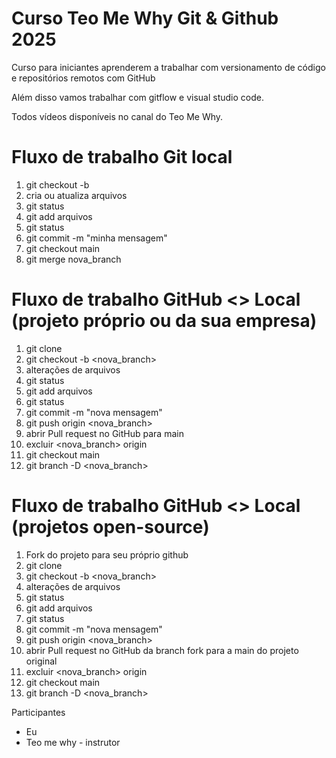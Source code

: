 # Curso Teo Me Why Git & Github 2025

Curso para iniciantes aprenderem a trabalhar com versionamento de código e repositórios remotos com GitHub

Além disso vamos trabalhar com gitflow e visual studio code.

Todos vídeos disponíveis no canal do Teo Me Why.

# Fluxo de trabalho Git local
1. git checkout -b
2. cria ou atualiza arquivos
3. git status
4. git add arquivos
5. git status
6. git commit -m "minha mensagem"
7. git checkout main
8. git merge nova_branch

# Fluxo de trabalho GitHub <> Local (projeto próprio ou da sua empresa)
1. git clone
2. git checkout -b <nova_branch>
3. alterações de arquivos
4. git status
5. git add arquivos
6. git status
7. git commit -m "nova mensagem"
8. git push origin <nova_branch>
9. abrir Pull request no GitHub para main
10. excluir <nova_branch> origin
11. git checkout main
12. git branch -D <nova_branch>

# Fluxo de trabalho GitHub <> Local (projetos open-source)
1. Fork do projeto para seu próprio github
2. git clone
3. git checkout -b <nova_branch>
4. alterações de arquivos
5. git status
6. git add arquivos
7. git status
8. git commit -m "nova mensagem"
9. git push origin <nova_branch>
10. abrir Pull request no GitHub da branch fork para a main do projeto original
11. excluir <nova_branch> origin
12. git checkout main
13. git branch -D <nova_branch>

Participantes
- Eu
- Teo me why - instrutor